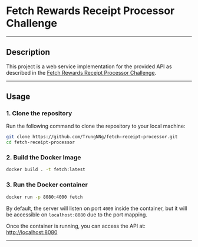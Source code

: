 # Fetch Rewards Receipt Processor Challenge

---

## **Description**
This project is a web service implementation for the provided API as described in the [Fetch Rewards Receipt Processor Challenge](https://github.com/fetch-rewards/receipt-processor-challenge).

---

## **Usage**

### **1. Clone the repository**
Run the following command to clone the repository to your local machine:

```bash
git clone https://github.com/TrungNNg/fetch-receipt-processor.git
cd fetch-receipt-processor
```

### **2. Build the Docker Image**
```bash
docker build . -t fetch:latest
```

### **3. Run the Docker container**
```bash
docker run -p 8080:4000 fetch
```
By default, the server will listen on port `4000` inside the container, but it will be accessible on `localhost:8080` due to the port mapping.

Once the container is running, you can access the API at: [http://localhost:8080](http://localhost:8080)

---
